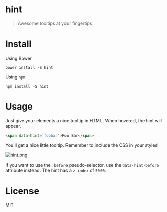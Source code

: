 # hint

> Awesome tooltips at your fingertips

# Install

Using Bower

```shell
bower install -S hint
```

Using `npm`

```shell
npm install -S hint
```

# Usage

Just give your elements a nice tooltip in HTML. When hovered, the hint will appear.

```html
<span data-hint='foobar'>Foo Bar</span>
```

You'll get a nice little tooltip. Remember to include the CSS in your styles!

![hint.png][1]

If you want to use the `:before` pseudo-selector, use the `data-hint-before` attribute instead. The hint has a `z-index` of `5000`.

# License

MIT

  [1]: http://i.imgur.com/EFP5j4E.png
